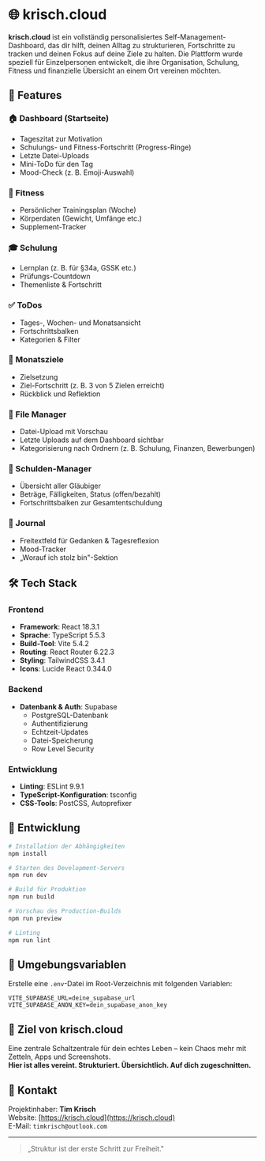 # 🌐 krisch.cloud

**krisch.cloud** ist ein vollständig personalisiertes Self-Management-Dashboard, das dir hilft, deinen Alltag zu strukturieren, Fortschritte zu tracken und deinen Fokus auf deine Ziele zu halten. Die Plattform wurde speziell für Einzelpersonen entwickelt, die ihre Organisation, Schulung, Fitness und finanzielle Übersicht an einem Ort vereinen möchten.

## 🔧 Features

### 🏠 Dashboard (Startseite)
- Tageszitat zur Motivation
- Schulungs- und Fitness-Fortschritt (Progress-Ringe)
- Letzte Datei-Uploads
- Mini-ToDo für den Tag
- Mood-Check (z. B. Emoji-Auswahl)

### 💪 Fitness
- Persönlicher Trainingsplan (Woche)
- Körperdaten (Gewicht, Umfänge etc.)
- Supplement-Tracker

### 🎓 Schulung
- Lernplan (z. B. für §34a, GSSK etc.)
- Prüfungs-Countdown
- Themenliste & Fortschritt

### ✅ ToDos
- Tages-, Wochen- und Monatsansicht
- Fortschrittsbalken
- Kategorien & Filter

### 🎯 Monatsziele
- Zielsetzung
- Ziel-Fortschritt (z. B. 3 von 5 Zielen erreicht)
- Rückblick und Reflektion

### 📁 File Manager
- Datei-Upload mit Vorschau
- Letzte Uploads auf dem Dashboard sichtbar
- Kategorisierung nach Ordnern (z. B. Schulung, Finanzen, Bewerbungen)

### 💸 Schulden-Manager
- Übersicht aller Gläubiger
- Beträge, Fälligkeiten, Status (offen/bezahlt)
- Fortschrittsbalken zur Gesamtentschuldung

### 🧠 Journal
- Freitextfeld für Gedanken & Tagesreflexion
- Mood-Tracker
- „Worauf ich stolz bin"-Sektion

## 🛠️ Tech Stack

### Frontend
- **Framework**: React 18.3.1
- **Sprache**: TypeScript 5.5.3
- **Build-Tool**: Vite 5.4.2
- **Routing**: React Router 6.22.3
- **Styling**: TailwindCSS 3.4.1
- **Icons**: Lucide React 0.344.0

### Backend
- **Datenbank & Auth**: Supabase
  - PostgreSQL-Datenbank
  - Authentifizierung
  - Echtzeit-Updates
  - Datei-Speicherung
  - Row Level Security

### Entwicklung
- **Linting**: ESLint 9.9.1
- **TypeScript-Konfiguration**: tsconfig
- **CSS-Tools**: PostCSS, Autoprefixer

## 🚀 Entwicklung

```bash
# Installation der Abhängigkeiten
npm install

# Starten des Development-Servers
npm run dev

# Build für Produktion
npm run build

# Vorschau des Production-Builds
npm run preview

# Linting
npm run lint
```

## 🔐 Umgebungsvariablen

Erstelle eine `.env`-Datei im Root-Verzeichnis mit folgenden Variablen:

```env
VITE_SUPABASE_URL=deine_supabase_url
VITE_SUPABASE_ANON_KEY=dein_supabase_anon_key
```

## 📌 Ziel von krisch.cloud

Eine zentrale Schaltzentrale für dein echtes Leben – kein Chaos mehr mit Zetteln, Apps und Screenshots.  
**Hier ist alles vereint. Strukturiert. Übersichtlich. Auf dich zugeschnitten.**

## 📣 Kontakt

Projektinhaber: **Tim Krisch**  
Website: [https://krisch.cloud](https://krisch.cloud)  
E-Mail: `timkrisch@outlook.com`

---

> „Struktur ist der erste Schritt zur Freiheit."

